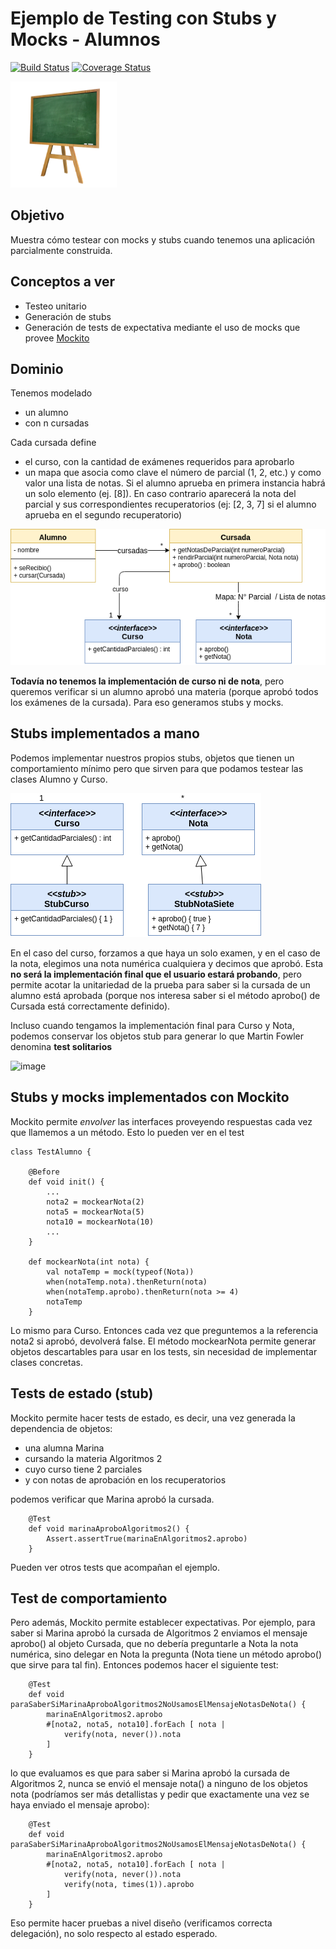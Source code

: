 
# Ejemplo de Testing con Stubs y Mocks - Alumnos

[![Build Status](https://travis-ci.org/uqbar-project/eg-alumnos-xtend.svg?branch=master)](https://travis-ci.org/uqbar-project/eg-alumnos-xtend) [![Coverage Status](https://coveralls.io/repos/github/uqbar-project/eg-alumnos-xtend/badge.svg?branch=master)](https://coveralls.io/github/uqbar-project/eg-alumnos-xtend?branch=master)

<img src="images/pizarron.png" height="170px" width="170px"/> 

## Objetivo

Muestra cómo testear con mocks y stubs cuando tenemos una aplicación parcialmente construida.

## Conceptos a ver

* Testeo unitario
* Generación de stubs 
* Generación de tests de expectativa mediante el uso de mocks que provee [Mockito](http://site.mockito.org/)


## Dominio
Tenemos modelado 

* un alumno
 * con n cursadas

Cada cursada define

* el curso, con la cantidad de exámenes requeridos para aprobarlo
* un mapa que asocia como clave el número de parcial (1, 2, etc.) y como valor una lista de notas. Si el alumno aprueba en primera instancia habrá un solo elemento (ej. [8]). En caso contrario aparecerá la nota del parcial y sus correspondientes recuperatorios (ej: [2, 3, 7] si el alumno aprueba en el segundo recuperatorio)

![image](images/classDiagram.png)

**Todavía no tenemos la implementación de curso ni de nota**, pero queremos verificar si un alumno aprobó una materia (porque aprobó todos los exámenes de la cursada). Para eso generamos stubs y mocks.

## Stubs implementados a mano

Podemos implementar nuestros propios stubs, objetos que tienen un comportamiento mínimo pero que sirven para que podamos testear las clases Alumno y Curso.

![image](images/AlumnosStubs.png)

En el caso del curso, forzamos a que haya un solo examen, y en el caso de la nota, elegimos una nota numérica cualquiera y decimos que aprobó. Esta **no será la implementación final que el usuario estará probando**, pero permite acotar la unitariedad de la prueba para saber si la cursada de un alumno está aprobada (porque nos interesa saber si el método aprobo() de Cursada está correctamente definido).

Incluso cuando tengamos la implementación final para Curso y Nota, podemos conservar los objetos stub para generar lo que Martin Fowler denomina **test solitarios**

![image](https://martinfowler.com/bliki/images/unitTest/isolate.png)


## Stubs y mocks implementados con Mockito

Mockito permite _envolver_ las interfaces proveyendo respuestas cada vez que llamemos a un método. Esto lo pueden ver en el test

```xtend
class TestAlumno {

	@Before
	def void init() {
        ...
		nota2 = mockearNota(2)
		nota5 = mockearNota(5)
		nota10 = mockearNota(10)
        ...
    }

	def mockearNota(int nota) {
		val notaTemp = mock(typeof(Nota))
		when(notaTemp.nota).thenReturn(nota)
		when(notaTemp.aprobo).thenReturn(nota >= 4)
		notaTemp
	}
```

Lo mismo para Curso. Entonces cada vez que preguntemos a la referencia nota2 si aprobó, devolverá false. El método mockearNota permite generar objetos descartables para usar en los tests, sin necesidad de implementar clases concretas.

## Tests de estado (stub)

Mockito permite hacer tests de estado, es decir, una vez generada la dependencia de objetos: 

- una alumna Marina
- cursando la materia Algoritmos 2
- cuyo curso tiene 2 parciales
- y con notas de aprobación en los recuperatorios

podemos verificar que Marina aprobó la cursada.

```xtend
	@Test
	def void marinaAproboAlgoritmos2() {
		Assert.assertTrue(marinaEnAlgoritmos2.aprobo)
	}
```

Pueden ver otros tests que acompañan el ejemplo.

## Test de comportamiento

Pero además, Mockito permite establecer expectativas. Por ejemplo, para saber si Marina aprobó la cursada de Algoritmos 2 enviamos el mensaje aprobo() al objeto Cursada, que no debería preguntarle a Nota la nota numérica, sino delegar en Nota la pregunta (Nota tiene un método aprobo() que sirve para tal fin). Entonces podemos hacer el siguiente test:

```xtend
	@Test
	def void paraSaberSiMarinaAproboAlgoritmos2NoUsamosElMensajeNotasDeNota() {
		marinaEnAlgoritmos2.aprobo
		#[nota2, nota5, nota10].forEach [ nota |
			verify(nota, never()).nota
		]
	}
```

lo que evaluamos es que para saber si Marina aprobó la cursada de Algoritmos 2, nunca se envió el mensaje nota() a ninguno de los objetos nota (podríamos ser más detallistas y pedir que exactamente una vez se haya enviado el mensaje aprobo):


```xtend
	@Test
	def void paraSaberSiMarinaAproboAlgoritmos2NoUsamosElMensajeNotasDeNota() {
		marinaEnAlgoritmos2.aprobo
		#[nota2, nota5, nota10].forEach [ nota |
			verify(nota, never()).nota
			verify(nota, times(1)).aprobo
		]
	}
```

Eso permite hacer pruebas a nivel diseño (verificamos correcta delegación), no solo respecto al estado esperado.
